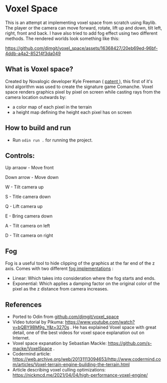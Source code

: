 # Voxel Space

This is an attempt at implementing voxel space from scratch using Raylib. The player or the camera can move forward, rotate, lift up and down, tilt left, right, front and back.
I have also tried to add fog effect using two different methods.
The rendered worlds look something like this:

https://github.com/djmgit/voxel_space/assets/16368427/20eb69ed-96bf-4ddb-a4a2-85214f3da049

## What is Voxel space?
Created by Novalogic developer Kyle Freeman ( <a href="https://patents.google.com/patent/US6020893"> patent </a>), this first of it's kind algorithm was used to create the signature game Comanche.
Voxel space renders graphics pixel by pixel on screen while casting rays from the camera location outwards by:
- a color map of each pixel in the terrain
- a height map defining the height each pixel has on screen

## How to build and run

- Run ```odin run .``` for running the project.

## Controls:

Up arraow  - Move front

Down arrow - Move down

W          - Tilt camera up

S          - Title camera down

Q          - Lift camera up

E          - Bring camera down

A          - Tilt camera on left

D          - Tilt camera on right

## Fog
Fog is a useful tool to hide clipping of the graphics at the far end of the z axis. Comes with two different
<a href="https://learn.microsoft.com/en-us/windows/win32/direct3d9/fog-formulas">fog implementations</a> :

- Linear: Which takes into consideration where the fog starts and ends.
- Exponential: Which applies a damping factor on the original color of the pixel as the z distance from camera increases.

## References

- Ported to Odin from [github.com/djmgit/voxel_space](https://github.com/djmgit/voxel_space)
- Video tutorial by Pikuma: https://www.youtube.com/watch?v=bQBY9BM9g_Y&t=3270s . He has explained Voxel space with great detail, one of the best videos for voxel space explanation out on Internet.
- Voxel space expanation by Sebastian Mackle: https://github.com/s-macke/VoxelSpace .
- Codermind article: https://web.archive.org/web/20131113094653/http://www.codermind.com/articles/Voxel-terrain-engine-building-the-terrain.html
- Article describing voxel culling optimizations: https://nickmcd.me/2021/04/04/high-performance-voxel-engine/

